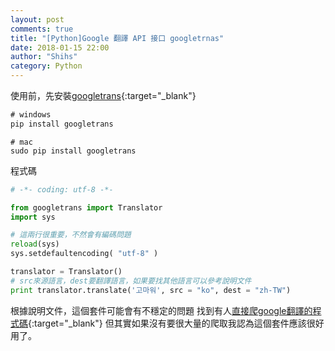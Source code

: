 ```yaml
---
layout: post
comments: true
title: "[Python]Google 翻譯 API 接口 googletrnas"
date: 2018-01-15 22:00
author: "Shihs"
category: Python
---
```


使用前，先安裝[googletrans](https://py-googletrans.readthedocs.io/en/latest/){:target="_blank"}
```cmd
# windows
pip install googletrans
```
```
# mac
sudo pip install googletrans
```


程式碼
```python
# -*- coding: utf-8 -*-

from googletrans import Translator
import sys

# 這兩行很重要，不然會有編碼問題
reload(sys)
sys.setdefaultencoding( "utf-8" )

translator = Translator()
# src來源語言，dest要翻譯語言，如果要找其他語言可以參考說明文件
print translator.translate('고마워', src = "ko", dest = "zh-TW")

```

根據說明文件，這個套件可能會有不穩定的問題
找到有人[直接爬google翻譯的程式碼](https://hk.saowen.com/a/4c76af2381e3a60e86f7c4b934a21faebad8b2e7b4a4131cb7c2889afcea6479){:target="_blank"}
但其實如果沒有要很大量的爬取我認為這個套件應該很好用了。





